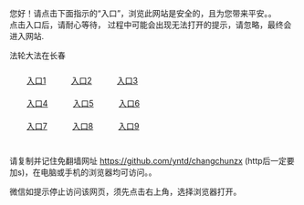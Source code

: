 您好！请点击下面指示的“入口”，浏览此网站是安全的，且为您带来平安。。 <br/>
点击入口后，请耐心等待， 过程中可能会出现无法打开的提示，请忽略，最终会进入网站. </br>

法轮大法在长春<br/>
<div style="padding:10px"><a style="margin:20px" target="_blank" href="https://d2q1ynxqyqq12g.cloudfront.net/2Qpsp?fpqrqckf" id="ccLink1" rel="nofollow">入口1</a> <a target="_blank" style="margin:20px" href="https://dwqcnswd2vohm.cloudfront.net/2Qpsp?nwxjj" id="ccLink2" rel="nofollow">入口2</a> <a style="margin:20px" target="_blank" href="https://d3ndgscckgp7hx.cloudfront.net/2Qpsp?tiyukeue" id="ccLink3" rel="nofollow">入口3</a></div>

<div style="padding:10px" ><a style="margin:20px" target="_blank" href="https://d2q1ynxqyqq12g.cloudfront.net/2Qpsp?fpqrqckf" id="ccLink4" rel="nofollow">入口4</a> <a style="margin:20px" href="https://dwqcnswd2vohm.cloudfront.net/2Qpsp?nwxjj" target="_blank" id="ccLink5" rel="nofollow">入口5</a> <a style="margin:20px" href="https://d3ndgscckgp7hx.cloudfront.net/2Qpsp?tiyukeue" target="_blank" id="ccLink6" rel="nofollow">入口6</a></div>

<div style="padding:10px"><a style="margin:20px" target="_blank" href="https://d2q1ynxqyqq12g.cloudfront.net/2Qpsp?fpqrqckf" id="ccLink7" rel="nofollow">入口7</a> <a style="margin:20px" href="https://dwqcnswd2vohm.cloudfront.net/2Qpsp?nwxjj" target="_blank" id="ccLink8" rel="nofollow">入口8</a> <a style="margin:20px" target="_blank" href="https://d3ndgscckgp7hx.cloudfront.net/2Qpsp?tiyukeue" id="ccLink9" rel="nofollow">入口9</a></div>

<br/>



请复制并记住免翻墙网址 https://github.com/yntd/changchunzx (http后一定要加s)，在电脑或手机的浏览器均可访问。。<br/>

微信如提示停止访问该网页，须先点击右上角，选择浏览器打开。
